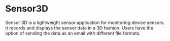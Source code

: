 # Sensor3D
Sensor 3D is a lightweight sensor application for monitoring device sensors. It records and displays the sensor data in a 3D fashion. Users have the option of sending the data as an email with different file formats.  

